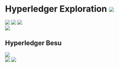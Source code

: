 # Hyperledger Exploration  ![](https://img.shields.io/badge/-Live-darkgreen)
![](https://img.shields.io/badge/Domain-Blockchain-blue) ![](https://img.shields.io/badge/Blockchain-Hyperledger-brown) ![](https://img.shields.io/badge/Hyperledger-Besu-gold) <br/> ![](https://img.shields.io/badge/Reviewed-Ramaguru_Radhakrishnan-bronze) <br/> 

## Hyperledger Besu
![](https://img.shields.io/badge/Exploration_By-B_Vijay_Nishanth-gold)  <br/>
![](https://img.shields.io/badge/Start-May-silver) ![](https://img.shields.io/badge/End-June-silver) 

